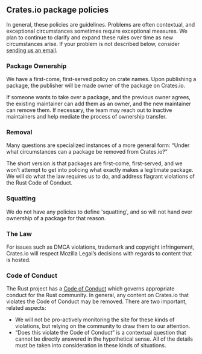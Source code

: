 ## Crates.io package policies

In general, these policies are guidelines. Problems are often contextual, and
exceptional circumstances sometimes require exceptional measures. We plan to
continue to clarify and expand these rules over time as new circumstances
arise. If your problem is not described below, consider [sending us an email].

### Package Ownership

We have a first-come, first-served policy on crate names. Upon publishing a
package, the publisher will be made owner of the package on Crates.io.

If someone wants to take over a package, and the previous owner agrees, the
existing maintainer can add them as an owner, and the new maintainer can remove
them. If necessary, the team may reach out to inactive maintainers and help
mediate the process of ownership transfer.

### Removal

Many questions are specialized instances of a more general form: “Under what
circumstances can a package be removed from Crates.io?”

The short version is that packages are first-come, first-served, and we won’t
attempt to get into policing what exactly makes a legitimate package. We will
do what the law requires us to do, and address flagrant violations of the Rust
Code of Conduct.

### Squatting

We do not have any policies to define 'squatting', and so will not hand over
ownership of a package for that reason.

### The Law

For issues such as DMCA violations, trademark and copyright infringement,
Crates.io will respect Mozilla Legal’s decisions with regards to content that
is hosted.

### Code of Conduct

The Rust project has a [Code of Conduct] which governs appropriate conduct for
the Rust community. In general, any content on Crates.io that violates the Code
of Conduct may be removed. There are two important, related aspects:

- We will not be pro-actively monitoring the site for these kinds of violations,
  but relying on the community to draw them to our attention.
- “Does this violate the Code of Conduct” is a contextual question that
  cannot be directly answered in the hypothetical sense. All of the details
  must be taken into consideration in these kinds of situations.

[Code of Conduct]: https://www.rust-lang.org/conduct.html
[sending us an email]: mailto:help@crates.io
